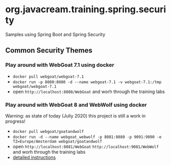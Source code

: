# org.javacream.training.spring.security
Samples using Spring Boot and Spring Security

## Common Security Themes

### Play around with WebGoat 7.1 using docker

* `docker pull webgoat/webgoat-7.1`
* `docker run -p 8080:8080 -d --name webgoat-7.1 -v webgoat-7.1:/tmp webgoat/webgoat-7.1`
* open `http://localhost:8080/WebGoat` and worh through the training labs

### Play around with WebGoat 8 and WebWolf using docker

Warning: as state of today (Juliy 2020) this project is still a work in progress!

* `docker pull webgoat/goatandwolf`
* `docker run -d --name webgoat_webwolf -p 8081:8080 -p 9091:9090 -e TZ=Europe/Amsterdam webgoat/goatandwolf`
* open `http://localhost:8081/WebGoat` `http://localhost:9081/WebWolf` and worh through the training labs
* [detailed instructions](https://github.com/WebGoat/WebGoat)
